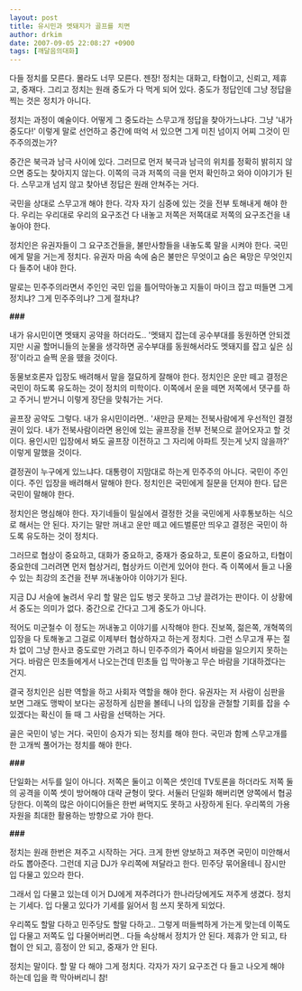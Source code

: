 ```yaml
---
layout: post
title: 유시민과 멧돼지가 골프를 치면
author: drkim
date: 2007-09-05 22:08:27 +0900
tags: [깨달음의대화]
---
```

다들 정치를 모른다. 몰라도 너무 모른다. 젠장! 정치는 대화고, 타협이고, 신뢰고, 제휴고, 중재다. 그리고 정치는 원래 중도가 다 먹게 되어 있다. 중도가 정답인데 그냥 정답을 찍는 것은 정치가 아니다. 

정치는 과정이 예술이다. 어떻게 그 중도라는 스무고개 정답을 찾아가느냐다. 그냥 '내가 중도다!' 이렇게 말로 선언하고 중간에 떠억 서 있으면 그게 미친 넘이지 어찌 그것이 민주주의겠는가? 

중간은 북극과 남극 사이에 있다. 그러므로 먼저 북극과 남극의 위치를 정확히 밝히지 않으면 중도는 찾아지지 않는다. 이쪽의 극과 저쪽의 극을 먼저 확인하고 와야 이야기가 된다. 스무고개 넘지 않고 찾아낸 정답은 원래 안쳐주는 거다. 

국민을 상대로 스무고개 해야 한다. 각자 자기 심중에 있는 것을 전부 토해내게 해야 한다. 우리는 우리대로 우리의 요구조건 다 내놓고 저쪽은 저쪽대로 저쪽의 요구조건을 내놓아야 한다. 

정치인은 유권자들이 그 요구조건들을, 불만사항들을 내놓도록 말을 시켜야 한다. 국민에게 말을 거는게 정치다. 유권자 마음 속에 숨은 불만은 무엇이고 숨은 욕망은 무엇인지 다 들추어 내야 한다. 

말로는 민주주의라면서 주인인 국민 입을 틀어막아놓고 지들이 마이크 잡고 떠들면 그게 정치냐? 그게 민주주의냐? 그게 절차냐?

**###**

내가 유시민이면 멧돼지 공약을 하더라도.. '멧돼지 잡는데 공수부대를 동원하면 안되겠지만 시골 할머니들의 눈물을 생각하면 공수부대를 동원해서라도 멧돼지를 잡고 싶은 심정'이라고 슬쩍 운을 뗐을 것이다. 

동물보호론자 입장도 배려해서 말을 절묘하게 잘해야 한다. 정치인은 운만 떼고 결정은 국민이 하도록 유도하는 것이 정치의 미학이다. 이쪽에서 운을 떼면 저쪽에서 댓구를 하고 주거니 받거니 이렇게 장단을 맞춰가는 거다.

골프장 공약도 그렇다. 내가 유시민이라면.. '새만금 문제는 전북사람에게 우선적인 결정권이 있다. 내가 전북사람이라면 용인에 있는 골프장을 전부 전북으로 끌어오자고 할 것이다. 용인시민 입장에서 봐도 골프장 이전하고 그 자리에 아파트 짓는게 낫지 않을까?' 이렇게 말했을 것이다.

결정권이 누구에게 있느냐다. 대통령이 지맘대로 하는게 민주주의 아니다. 국민이 주인이다. 주인 입장을 배려해서 말해야 한다. 정치인은 국민에게 질문을 던져야 한다. 답은 국민이 말해야 한다. 

정치인은 명심해야 한다. 자기네들이 밀실에서 결정한 것을 국민에게 사후통보하는 식으로 해서는 안 된다. 자기는 말만 꺼내고 운만 떼고 에드벌룬만 띄우고 결정은 국민이 하도록 유도하는 것이 정치다. 

그러므로 협상이 중요하고, 대화가 중요하고, 중재가 중요하고, 토론이 중요하고, 타협이 중요한데 그러려면 먼저 협상거리, 협상카드 이런게 있어야 한다. 즉 이쪽에서 들고 나올수 있는 최강의 조건을 전부 꺼내놓아야 이야기가 된다.

지금 DJ 서슬에 눌려서 우리 할 말은 입도 벙긋 못하고 그냥 끌려가는 판이다. 이 상황에서 중도는 의미가 없다. 중간으로 간다고 그게 중도가 아니다. 

적어도 미군철수 이 정도는 꺼내놓고 이야기를 시작해야 한다. 진보쪽, 젊은쪽, 개혁쪽의 입장을 다 토해놓고 그걸로 이제부터 협상하자고 하는게 정치다. 그런 스무고개 푸는 절차 없이 그냥 한사코 중도로만 가려고 하니 민주주의가 죽어서 바람을 일으키지 못하는 거다. 바람은 민초들에게서 나오는건데 민초들 입 막아놓고 무슨 바람을 기대하겠다는 건지.

결국 정치인은 심판 역할을 하고 사회자 역할을 해야 한다. 유권자는 저 사람이 심판을 보면 그래도 맹박이 보다는 공정하게 심판을 볼테니 나의 입장을 관철할 기회를 잡을 수 있겠다는 확신이 들 때 그 사람을 선택하는 거다. 

골은 국민이 넣는 거다. 국민이 승자가 되는 정치를 해야 한다. 국민과 함께 스무고개를 한 고개씩 풀어가는 정치를 해야 한다. 

**###**

단일화는 서두를 일이 아니다. 저쪽은 둘이고 이쪽은 셋인데 TV토론을 하더라도 저쪽 둘의 공격을 이쪽 셋이 방어해야 대략 균형이 맞다. 서둘러 단일화 해버리면 양쪽에서 협공 당한다. 이쪽의 많은 아이디어들은 한번 써먹지도 못하고 사장하게 된다. 우리쪽의 가용자원을 최대한 활용하는 방향으로 가야 한다. 

**###**

정치는 원래 한번은 져주고 시작하는 거다. 크게 한번 양보하고 져주면 국민이 미안해서라도 뽑아준다. 그런데 지금 DJ가 우리쪽에 져달라고 한다. 민주당 묶어올테니 잠시만 입 다물고 있으라 한다. 

그래서 입 다물고 있는데 이거 DJ에게 져주려다가 한나라당에게도 져주게 생겼다. 정치는 기세다. 입 다물고 있다가 기세를 잃어서 힘 쓰지 못하게 되었다. 

우리쪽도 할말 다하고 민주당도 할말 다하고.. 그렇게 떠들썩하게 가는게 맞는데 이쪽도 입 다물고 저쪽도 입 다물어버리면.. 다들 속상해서 정치가 안 된다. 제휴가 안 되고, 타협이 안 되고, 흥정이 안 되고, 중재가 안 된다. 

정치는 말이다. 할 말 다 해야 그게 정치다. 각자가 자기 요구조건 다 들고 나오게 해야 하는데 입을 콱 막아버리니 참!